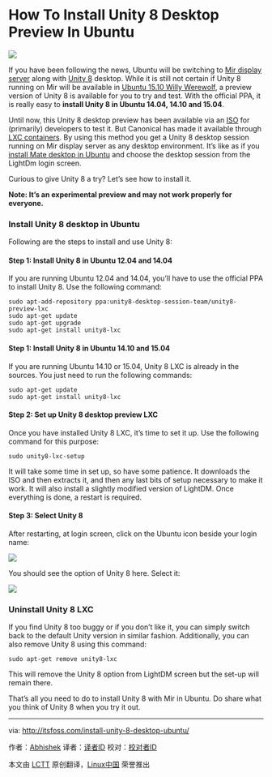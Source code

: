 How To Install Unity 8 Desktop Preview In Ubuntu
================================================================================
![](http://itsfoss.itsfoss.netdna-cdn.com/wp-content/uploads/2015/06/Unity_8.jpeg)

If you have been following the news, Ubuntu will be switching to [Mir display server][1] along with [Unity 8][2] desktop. While it is still not certain if Unity 8 running on Mir will be available in [Ubuntu 15.10 Willy Werewolf][3], a preview version of Unity 8 is available for you to try and test. With the official PPA, it is really easy to **install Unity 8 in Ubuntu 14.04, 14.10 and 15.04**.

Until now, this Unity 8 desktop preview has been available via an [ISO][4] for (primarily) developers to test it. But Canonical has made it available through [LXC containers][5]. By using this method you get a Unity 8 desktop session running on Mir display server as any desktop environment. It’s like as if you [install Mate desktop in Ubuntu][6] and choose the desktop session from the LightDm login screen.

Curious to give Unity 8 a try? Let’s see how to install it.

**Note: It’s an experimental preview and may not work properly for everyone.**

### Install Unity 8 desktop in Ubuntu ###

Following are the steps to install and use Unity 8:

#### Step 1: Install Unity 8 in Ubuntu 12.04 and 14.04 ####

If you are running Ubuntu 12.04 and 14.04, you’ll have to use the official PPA to install Unity 8. Use the following command:

    sudo apt-add-repository ppa:unity8-desktop-session-team/unity8-preview-lxc
    sudo apt-get update
    sudo apt-get upgrade
    sudo apt-get install unity8-lxc

#### Step 1: Install Unity 8 in Ubuntu 14.10 and 15.04 ####

If you are running Ubuntu 14.10 or 15.04, Unity 8 LXC is already in the sources. You just need to run the following commands:

    sudo apt-get update
    sudo apt-get install unity8-lxc

#### Step 2: Set up Unity 8 desktop preview LXC ####

Once you have installed Unity 8 LXC, it’s time to set it up. Use the following command for this purpose:

    sudo unity8-lxc-setup

It will take some time in set up, so have some patience. It downloads the ISO and then extracts it, and then any last bits of setup necessary to make it work. It will also install a slightly modified version of LightDM. Once everything is done, a restart is required.

#### Step 3: Select Unity 8 ####

After restarting, at login screen, click on the Ubuntu icon beside your login name:

![](http://itsfoss.itsfoss.netdna-cdn.com/wp-content/uploads/2014/08/Change_Desktop_Environment_Ubuntu.jpeg)

You should see the option of Unity 8 here. Select it:

![](http://itsfoss.itsfoss.netdna-cdn.com/wp-content/uploads/2015/06/Select_Unity8.jpeg)

### Uninstall Unity 8 LXC ###

If you find Unity 8 too buggy or if you don’t like it, you can simply switch back to the default Unity version in similar fashion. Additionally, you can also remove Unity 8 using this command:

    sudo apt-get remove unity8-lxc

This will remove the Unity 8 option from LightDM screen but the set-up will remain there.

That’s all you need to do to install Unity 8 with Mir in Ubuntu. Do share what you think of Unity 8 when you try it out.

--------------------------------------------------------------------------------

via: http://itsfoss.com/install-unity-8-desktop-ubuntu/

作者：[Abhishek][a]
译者：[译者ID](https://github.com/译者ID)
校对：[校对者ID](https://github.com/校对者ID)

本文由 [LCTT](https://github.com/LCTT/TranslateProject) 原创翻译，[Linux中国](https://linux.cn/) 荣誉推出

[a]:http://itsfoss.com/author/abhishek/
[1]:http://en.wikipedia.org/wiki/Mir_%28software%29
[2]:https://wiki.ubuntu.com/Unity8Desktop
[3]:http://itsfoss.com/ubuntu-15-10-codename/
[4]:https://wiki.ubuntu.com/Unity8DesktopIso
[5]:https://wiki.ubuntu.com/Unity8inLXC
[6]:http://itsfoss.com/install-mate-desktop-ubuntu-14-04/